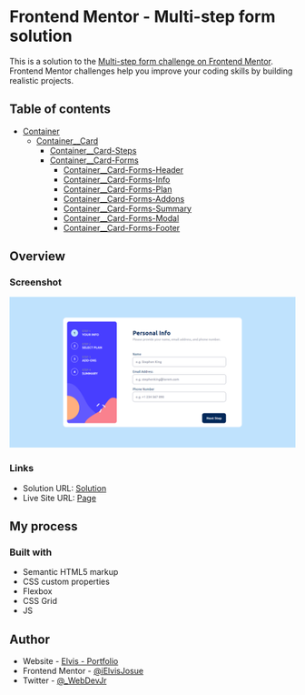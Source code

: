# Frontend Mentor - Multi-step form solution

This is a solution to the [Multi-step form challenge on Frontend Mentor](https://www.frontendmentor.io/challenges/multistep-form-YVAnSdqQBJ). Frontend Mentor challenges help you improve your coding skills by building realistic projects.

## Table of contents

- [Container](#Container)
  - [Container\_\_Card](#Container__Card)
    - [Container\_\_Card-Steps](#Container__Card-Steps)
    - [Container\_\_Card-Forms](#Container__Card-Forms)
      - [Container\_\_Card-Forms-Header](#Container__Card-Forms-Header)
      - [Container\_\_Card-Forms-Info](#Container__Card-Forms-Info)
      - [Container\_\_Card-Forms-Plan](#Container__Card-Forms-Plan)
      - [Container\_\_Card-Forms-Addons](#Container__Card-Forms-Addons)
      - [Container\_\_Card-Forms-Summary](#Container__Card-Forms-Summary)
      - [Container\_\_Card-Forms-Modal](#Container__Card-Forms-Modal)
      - [Container\_\_Card-Forms-Footer](#Container__Card-Forms-Footer)

## Overview

### Screenshot

![](./images/solution.png)

### Links

- Solution URL: [Solution](https://github.com/iElvisJosue/Frontend_Mentor_Challenges/tree/main/multi-step-form-main)
- Live Site URL: [Page](https://ielvisjosue.github.io/Frontend_Mentor_Challenges/multi-step-form-main/)

## My process

### Built with

- Semantic HTML5 markup
- CSS custom properties
- Flexbox
- CSS Grid
- JS

## Author

- Website - [Elvis - Portfolio](https://ielvisjosue.github.io/Portafolio/)
- Frontend Mentor - [@iElvisJosue](https://www.frontendmentor.io/profile/iElvisJosue)
- Twitter - [@\_WebDevJr](https://twitter.com/_WebDevJr)
